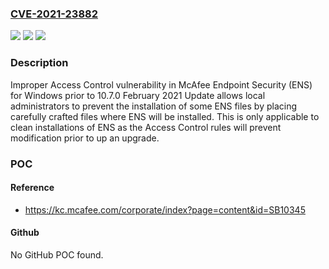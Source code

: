### [CVE-2021-23882](https://cve.mitre.org/cgi-bin/cvename.cgi?name=CVE-2021-23882)
![](https://img.shields.io/static/v1?label=Product&message=Endpoint%20Security%20(ENS)%20for%20Windows&color=blue)
![](https://img.shields.io/static/v1?label=Version&message=10.7.x%3C%2010.7.0%20February%202021%20&color=brighgreen)
![](https://img.shields.io/static/v1?label=Vulnerability&message=CWE-269%20Improper%20Privilege%20Management&color=brighgreen)

### Description

Improper Access Control vulnerability in McAfee Endpoint Security (ENS) for Windows prior to 10.7.0 February 2021 Update allows local administrators to prevent the installation of some ENS files by placing carefully crafted files where ENS will be installed. This is only applicable to clean installations of ENS as the Access Control rules will prevent modification prior to up an upgrade.

### POC

#### Reference
- https://kc.mcafee.com/corporate/index?page=content&id=SB10345

#### Github
No GitHub POC found.

